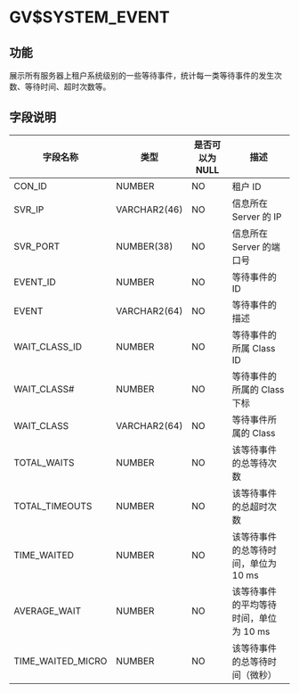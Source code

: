 # GV$SYSTEM_EVENT

## 功能

展示所有服务器上租户系统级别的一些等待事件，统计每一类等待事件的发生次数、等待时间、超时次数等。

## 字段说明

| **字段名称** | **类型** | **是否可以为 NULL** | **描述** |
| --- | --- | --- | --- |
| CON_ID | NUMBER | NO | 租户 ID |
| SVR_IP | VARCHAR2(46) | NO | 信息所在 Server 的 IP |
| SVR_PORT | NUMBER(38) | NO | 信息所在 Server 的端口号 |
| EVENT_ID | NUMBER | NO | 等待事件的 ID |
| EVENT | VARCHAR2(64) | NO | 等待事件的描述 |
| WAIT_CLASS_ID | NUMBER | NO | 等待事件的所属 Class ID |
| WAIT_CLASS# | NUMBER | NO | 等待事件的所属的 Class下标 |
| WAIT_CLASS | VARCHAR2(64) | NO | 等待事件所属的 Class |
| TOTAL_WAITS | NUMBER | NO | 该等待事件的总等待次数 |
| TOTAL_TIMEOUTS | NUMBER | NO | 该等待事件的总超时次数 |
| TIME_WAITED | NUMBER | NO | 该等待事件的总等待时间，单位为 10 ms |
| AVERAGE_WAIT | NUMBER | NO | 该等待事件的平均等待时间，单位为 10 ms |
| TIME_WAITED_MICRO | NUMBER | NO | 该等待事件的总等待时间（微秒） |
